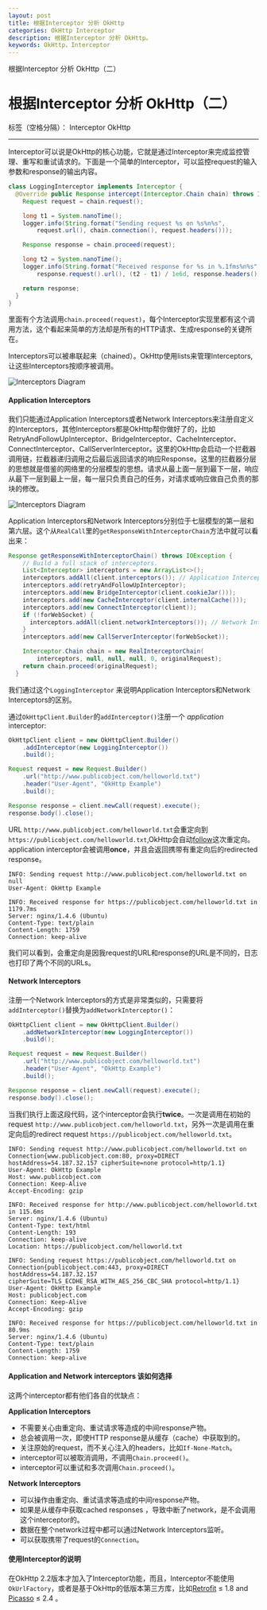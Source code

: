 ```yaml
---
layout: post
title: 根据Interceptor 分析 OkHttp
categories: OkHttp Interceptor
description: 根据Interceptor 分析 OkHttp。
keywords: OkHttp，Interceptor
---
```


根据Interceptor 分析 OkHttp（二）

# 根据Interceptor 分析 OkHttp（二）

标签（空格分隔）： Interceptor OkHttp

---

Interceptor可以说是OkHttp的核心功能，它就是通过Interceptor来完成监控管理、重写和重试请求的。下面是一个简单的Interceptor，可以监控request的输入参数和response的输出内容。

```java
class LoggingInterceptor implements Interceptor {
  @Override public Response intercept(Interceptor.Chain chain) throws IOException {
    Request request = chain.request();

    long t1 = System.nanoTime();
    logger.info(String.format("Sending request %s on %s%n%s",
        request.url(), chain.connection(), request.headers()));

    Response response = chain.proceed(request);

    long t2 = System.nanoTime();
    logger.info(String.format("Received response for %s in %.1fms%n%s",
        response.request().url(), (t2 - t1) / 1e6d, response.headers()));

    return response;
  }
}
```

里面有个方法调用`chain.proceed(request)`，每个Interceptor实现里都有这个调用方法，这个看起来简单的方法却是所有的HTTP请求、生成response的关键所在。

Interceptors可以被串联起来（chained）。OkHttp使用lists来管理Interceptors,让这些Interceptors按顺序被调用。

![Interceptors Diagram](https://raw.githubusercontent.com/wiki/square/okhttp/interceptors@2x.png)

#### Application Interceptors

我们只能通过Application Interceptors或者Network Interceptors来注册自定义的Interceptors，其他Interceptors都是OkHttp帮你做好了的，比如RetryAndFollowUpInterceptor、BridgeInterceptor、CacheInterceptor、ConnectInterceptor、CallServerInterceptor。这里的OkHttp会启动一个拦截器调用链，拦截器递归调用之后最后返回请求的响应Response。这里的拦截器分层的思想就是借鉴的网络里的分层模型的思想。请求从最上面一层到最下一层，响应从最下一层到最上一层，每一层只负责自己的任务，对请求或响应做自己负责的那块的修改。

![Interceptors Diagram](https://ww4.sinaimg.cn/large/006tNbRwly1fdb4w7y0h0j30o90jignd.jpg)

Application Interceptors和Network Interceptors分别位于七层模型的第一层和第六层。这个从`RealCall`里的`getResponseWithInterceptorChain`方法中就可以看出来：

```java
Response getResponseWithInterceptorChain() throws IOException {
    // Build a full stack of interceptors.
    List<Interceptor> interceptors = new ArrayList<>();
    interceptors.addAll(client.interceptors()); // Application Interceptors
    interceptors.add(retryAndFollowUpInterceptor);
    interceptors.add(new BridgeInterceptor(client.cookieJar()));
    interceptors.add(new CacheInterceptor(client.internalCache()));
    interceptors.add(new ConnectInterceptor(client));
    if (!forWebSocket) {
      interceptors.addAll(client.networkInterceptors()); // Network Interceptors
    }
    interceptors.add(new CallServerInterceptor(forWebSocket));

    Interceptor.Chain chain = new RealInterceptorChain(
        interceptors, null, null, null, 0, originalRequest);
    return chain.proceed(originalRequest);
  }
```

我们通过这个`LoggingInterceptor` 来说明Application Interceptors和Network Interceptors的区别。

通过`OkHttpClient.Builder`的`addInterceptor()`注册一个 _application_ interceptor:

```java
OkHttpClient client = new OkHttpClient.Builder()
    .addInterceptor(new LoggingInterceptor())
    .build();

Request request = new Request.Builder()
    .url("http://www.publicobject.com/helloworld.txt")
    .header("User-Agent", "OkHttp Example")
    .build();

Response response = client.newCall(request).execute();
response.body().close();
```

URL `http://www.publicobject.com/helloworld.txt`会重定向到`https://publicobject.com/helloworld.txt`,OkHttp会自动[follow](https://www.zybuluo.com/Warning1943/note/698400#follow-up-requests)这次重定向。application interceptor会被调用**once**，并且会返回携带有重定向后的redirected response。

```
INFO: Sending request http://www.publicobject.com/helloworld.txt on null
User-Agent: OkHttp Example

INFO: Received response for https://publicobject.com/helloworld.txt in 1179.7ms
Server: nginx/1.4.6 (Ubuntu)
Content-Type: text/plain
Content-Length: 1759
Connection: keep-alive
```

我们可以看到，会重定向是因我request的URL和response的URL是不同的，日志也打印了两个不同的URLs。

#### Network Interceptors

注册一个Network Interceptors的方式是非常类似的，只需要将`addInterceptor()`替换为`addNetworkInterceptor()`：

```java
OkHttpClient client = new OkHttpClient.Builder()
    .addNetworkInterceptor(new LoggingInterceptor())
    .build();

Request request = new Request.Builder()
    .url("http://www.publicobject.com/helloworld.txt")
    .header("User-Agent", "OkHttp Example")
    .build();

Response response = client.newCall(request).execute();
response.body().close();
```

当我们执行上面这段代码，这个interceptor会执行**twice**。一次是调用在初始的request `http://www.publicobject.com/helloworld.txt`，另外一次是调用在重定向后的redirect request `https://publicobject.com/helloworld.txt`。

```
INFO: Sending request http://www.publicobject.com/helloworld.txt on Connection{www.publicobject.com:80, proxy=DIRECT hostAddress=54.187.32.157 cipherSuite=none protocol=http/1.1}
User-Agent: OkHttp Example
Host: www.publicobject.com
Connection: Keep-Alive
Accept-Encoding: gzip

INFO: Received response for http://www.publicobject.com/helloworld.txt in 115.6ms
Server: nginx/1.4.6 (Ubuntu)
Content-Type: text/html
Content-Length: 193
Connection: keep-alive
Location: https://publicobject.com/helloworld.txt

INFO: Sending request https://publicobject.com/helloworld.txt on Connection{publicobject.com:443, proxy=DIRECT hostAddress=54.187.32.157 cipherSuite=TLS_ECDHE_RSA_WITH_AES_256_CBC_SHA protocol=http/1.1}
User-Agent: OkHttp Example
Host: publicobject.com
Connection: Keep-Alive
Accept-Encoding: gzip

INFO: Received response for https://publicobject.com/helloworld.txt in 80.9ms
Server: nginx/1.4.6 (Ubuntu)
Content-Type: text/plain
Content-Length: 1759
Connection: keep-alive
```

#### Application and Network interceptors 该如何选择

这两个interceptor都有他们各自的优缺点：

**Application Interceptors**

* 不需要关心由重定向、重试请求等造成的中间response产物。
* 总会被调用一次，即使HTTP response是从缓存（cache）中获取到的。
* 关注原始的request，而不关心注入的headers，比如`If-None-Match`。
* interceptor可以被取消调用，不调用`Chain.proceed()`。
* interceptor可以重试和多次调用`Chain.proceed()`。

**Network  Interceptors**

* 可以操作由重定向、重试请求等造成的中间response产物。
* 如果是从缓存中获取cached responses ，导致中断了network，是不会调用这个interceptor的。
* 数据在整个network过程中都可以通过Network  Interceptors监听。
* 可以获取携带了request的`Connection`。

#### 使用Interceptor的说明

在OkHttp 2.2版本才加入了Interceptor功能，而且，Interceptor不能使用`OkUrlFactory`，或者是基于OkHttp的低版本第三方库，比如[Retrofit](http://square.github.io/retrofit/) ≤ 1.8 and [Picasso](http://square.github.io/picasso/) ≤ 2.4 。
